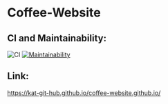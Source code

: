 # Coffee-Website   
   
## CI and Maintainability:
![CI](https://github.com/kat-git-hub/coffee-website.github.io/actions/workflows/CI.yml/badge.svg)   [![Maintainability](https://api.codeclimate.com/v1/badges/7a375d0b565df777eb99/maintainability)](https://codeclimate.com/github/kat-git-hub/coffee-website.github.io/maintainability)



## Link:
https://kat-git-hub.github.io/coffee-website.github.io/
